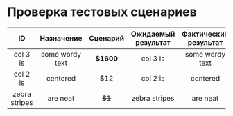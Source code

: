 # Проверка тестовых сценариев
| ID  | Назначение  | Сценарий | Ожидаемый результат  | Фактический результат  | Оценка |
|:-------------: |:---------------:| :-------------:|:-------------: |:---------------:| :-------------:|
| col 3 is      | some wordy text |     **$1600** | col 3 is      | some wordy text |     **$1600** |
| col 2 is      | centered        |         $12   | col 2 is      | centered        |         $12   |
| zebra stripes | are neat        |        ~~$1~~ | zebra stripes | are neat        |        ~~$1~~ |
